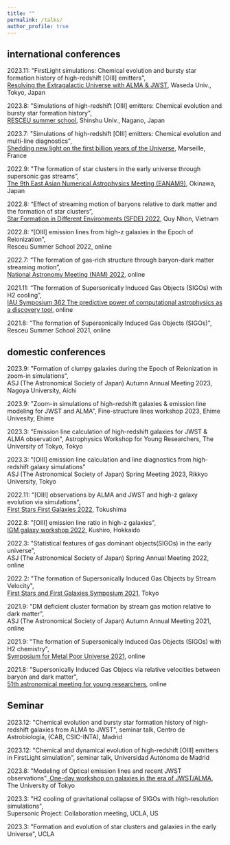 ```yaml
---
title: ""
permalink: /talks/
author_profile: true
---
```


## international conferences  
2023.11: "FirstLight simulations: Chemical evolution and bursty star formation history of high-redshift [OIII] emitters",  
[Resolving the Extragalactic Universe
with ALMA & JWST](https://sites.google.com/view/resolvinguniverse2023/home), Waseda Univ., Tokyo, Japan

2023.8: "Simulations of high-redshift [OIII] emitters: Chemical evolution and bursty star formation history",  
[RESCEU summer school](https://sites.google.com/view/resceu-ss2023/top?authuser=0), Shinshu Univ., Nagano, Japan

2023.7: "Simulations of high-redshift [OIII] emitters: Chemical evolution and multi-line diagnostics",  
[Shedding new light on the first billion years of the Universe](https://geco2023-1gyr.sciencesconf.org), Marseille, France  


2022.9: "The formation of star clusters in the early universe through supersonic gas streams”,  
[The 9th East Asian Numerical Astrophysics Meeting (EANAM9)](https://hpc.imit.chiba-u.jp/eanam9/), Okinawa, Japan

2022.8: “Effect of streaming motion of baryons relative to dark matter and the formation of star clusters”,   
[Star Formation in Different Environments (SFDE) 2022](https://www.icisequynhon.com/conferences/2022/SFDE/overview.html), Quy Nhon, Vietnam

2022.8: “[OIII] emission lines from high-z galaxies in the Epoch of Reionization”,  
Resceu Summer School 2022, online

2022.7: “The formation of gas-rich structure through baryon-dark matter streaming motion”,  
[National Astronomy Meeting (NAM) 2022](https://nam2022.org), online

2021.11: “The formation of Supersonically Induced Gas Objects (SIGOs) with H2 cooling”,  
[IAU Symposium 362 The predictive power of computational astrophysics as a discovery tool](http://iaus362.astro.unistra.fr/IAUS362.html), online 

2021.8: "The formation of Supersonically Induced Gas Objects (SIGOs)",  
Resceu Summer School 2021, online

## domestic conferences  
2023.9: "Formation of clumpy galaxies during the Epoch of Reionization in zoom-in simulations",  
ASJ (The Astronomical Society of Japan) Autumn Annual Meeting 2023, Nagoya University, Aichi  

2023.9: "Zoom-in simulations of high-redshift galaxies & emission line modeling for JWST and ALMA", Fine-structure lines workshop 2023, Ehime Univesity, Ehime  

2023.3: "Emission line calculation of high-redshift galaxies for JWST & ALMA observation", Astrophysics Workshop for Young Researchers, The University of Tokyo, Tokyo  

2023.3: "[OIII] emission line calculation and line diagnostics from high-redshift galaxy simulations"  
ASJ (The Astronomical Society of Japan) Spring Meeting 2023, Rikkyo University, Tokyo  

2022.11: "[OIII] observations by ALMA and JWST and high-z galaxy evolution via simulations",  
[First Stars First Galaxies 2022](https://sites.google.com/view/fsfg2022/ホームhome?authuser=0), Tokushima 

2022.8: "[OIII] emission line ratio in high-z galaxies",  
[IGM galaxy workshop 2022](https://www2.ccs.tsukuba.ac.jp/Astro/conferences/domestic/en/2022/08/08/galaxy-igm/), Kushiro, Hokkaido 

2022.3: "Statistical features of gas dominant objects(SIGOs) in the early universe",  
ASJ (The Astronomical Society of Japan) Spring Annual Meeting 2022, online

2022.2: "The formation of Supersonically Induced Gas Objects by Stream Velocity",  
[First Stars and First Galaxies Symposium 2021](https://sites.google.com/view/fsfg2021/), Tokyo

2021.9: "DM deficient cluster formation by stream gas motion relative to dark matter",  
ASJ (The Astronomical Society of Japan) Autumn Annual Meeting 2021, online

2021.9: "The formation of Supersonically Induced Gas Objects (SIGOs) with H2 chemistry",  
[Symposium for Metal Poor Universe 2021](https://sites.google.com/view/metal-poor-universe-2021/ホーム-home), online

2021.8: "Supersonically Induced Gas Objecs via relative velocities between baryon and dark matter",  
[51th astronomical meeting for young researchers](https://astro-wakate.sakura.ne.jp/ss2021/), online

## Seminar  
2023.12: "Chemical evolution and bursty star formation history of high-redshift galaxies from ALMA to JWST", seminar talk, Centro de Astrobiología, (CAB, CSIC-INTA), Madrid  

2023.12: "Chemical and dynamical evolution of high-redshift [OIII] emitters in FirstLight simulation", seminar talk, Universidad Autónoma de Madrid  

2023.8: "Modeling of Optical emission lines and recent JWST observations",[ One-day workshop on galaxies in the era of JWST/ALMA](http://www-utap.phys.s.u-tokyo.ac.jp/naoki.yoshida/highz.html), The University of Tokyo  

2023.3: "H2 cooling of gravitational collapse of SIGOs with high-resolution simulations",   
Supersonic Project: Collaboration meeting, UCLA, US  

2023.3: "Formation and evolution of star clusters and galaxies in the early Universe", UCLA
